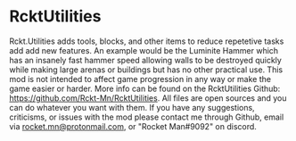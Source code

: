 # RcktUtilities
Rckt.Utilities adds tools, blocks, and other items to reduce repetetive tasks add add new features. An example would be the Luminite Hammer which has an insanely fast hammer speed allowing walls to be destroyed quickly while making large arenas or buildings but has no other practical use. This mod is not intended to affect game progression in any way or make the game easier or harder. More info can be found on the RcktUtilities Github: https://github.com/Rckt-Mn/RcktUtilities. All files are open sources and you can do whatever you want with them. If you have any suggestions, criticisms, or issues with the mod please contact me through Github, email via rocket.mn@protonmail.com, or "Rocket Man#9092" on discord.
